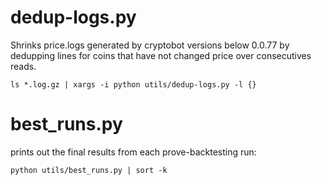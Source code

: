 dedup-logs.py
===============
Shrinks price.logs generated by cryptobot versions below 0.0.77 by dedupping
lines for coins that have not changed price over consecutives reads.

```
ls *.log.gz | xargs -i python utils/dedup-logs.py -l {}
```

best_runs.py
==============
prints out the final results from each prove-backtesting run:

```
python utils/best_runs.py | sort -k
```
